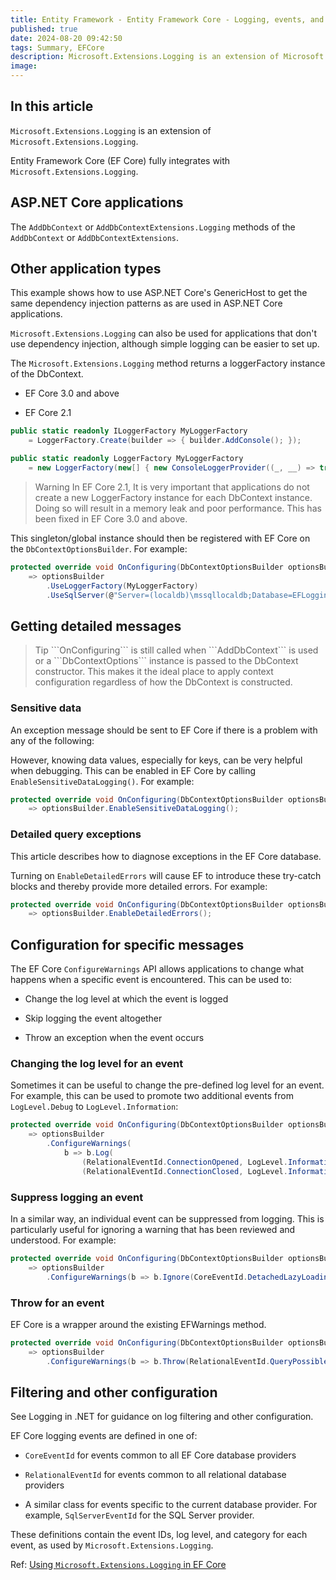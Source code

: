```yaml
---
title: Entity Framework - Entity Framework Core - Logging, events, and diagnostics - Microsoft.Extensions.Logging
published: true
date: 2024-08-20 09:42:50
tags: Summary, EFCore
description: Microsoft.Extensions.Logging is an extension of Microsoft.Extensions.Logging.
image:
---
```


## In this article

 ```Microsoft.Extensions.Logging``` is an extension of ```Microsoft.Extensions.Logging```.

Entity Framework Core (EF Core) fully integrates with ```Microsoft.Extensions.Logging```.

## ASP.NET Core applications

The ```AddDbContext``` or ```AddDbContextExtensions.Logging``` methods of the ```AddDbContext``` or ```AddDbContextExtensions```.

## Other application types

This example shows how to use ASP.NET Core's GenericHost to get the same dependency injection patterns as are used in ASP.NET Core applications.

 ```Microsoft.Extensions.Logging``` can also be used for applications that don't use dependency injection, although simple logging can be easier to set up.

The ```Microsoft.Extensions.Logging``` method returns a loggerFactory instance of the DbContext.

 - EF Core 3.0 and above

 - EF Core 2.1

```csharp
public static readonly ILoggerFactory MyLoggerFactory
    = LoggerFactory.Create(builder => { builder.AddConsole(); });
```

```csharp
public static readonly LoggerFactory MyLoggerFactory
    = new LoggerFactory(new[] { new ConsoleLoggerProvider((_, __) => true, true) });
```

<blockquote class="warning">Warning
In EF Core 2.1, It is very important that applications do not create a new LoggerFactory instance for each DbContext instance. Doing so will result in a memory leak and poor performance. This has been fixed in EF Core 3.0 and above.</blockquote>

This singleton/global instance should then be registered with EF Core on the ```DbContextOptionsBuilder```. For example:

```csharp
protected override void OnConfiguring(DbContextOptionsBuilder optionsBuilder)
    => optionsBuilder
        .UseLoggerFactory(MyLoggerFactory)
        .UseSqlServer(@"Server=(localdb)\mssqllocaldb;Database=EFLogging;Trusted_Connection=True;ConnectRetryCount=0");
```

## Getting detailed messages

<blockquote class="tip">Tip
```OnConfiguring``` is still called when ```AddDbContext``` is used or a ```DbContextOptions``` instance is passed to the DbContext constructor. This makes it the ideal place to apply context configuration regardless of how the DbContext is constructed.</blockquote>

### Sensitive data

An exception message should be sent to EF Core if there is a problem with any of the following:

However, knowing data values, especially for keys, can be very helpful when debugging. This can be enabled in EF Core by calling ```EnableSensitiveDataLogging()```. For example:

```csharp
protected override void OnConfiguring(DbContextOptionsBuilder optionsBuilder)
    => optionsBuilder.EnableSensitiveDataLogging();
```

### Detailed query exceptions

This article describes how to diagnose exceptions in the EF Core database.

Turning on ```EnableDetailedErrors``` will cause EF to introduce these try-catch blocks and thereby provide more detailed errors. For example:

```csharp
protected override void OnConfiguring(DbContextOptionsBuilder optionsBuilder)
    => optionsBuilder.EnableDetailedErrors();
```

## Configuration for specific messages

The EF Core ```ConfigureWarnings``` API allows applications to change what happens when a specific event is encountered. This can be used to:

- Change the log level at which the event is logged

- Skip logging the event altogether

- Throw an exception when the event occurs

### Changing the log level for an event

Sometimes it can be useful to change the pre-defined log level for an event. For example, this can be used to promote two additional events from ```LogLevel.Debug``` to ```LogLevel.Information```:

```csharp
protected override void OnConfiguring(DbContextOptionsBuilder optionsBuilder)
    => optionsBuilder
        .ConfigureWarnings(
            b => b.Log(
                (RelationalEventId.ConnectionOpened, LogLevel.Information),
                (RelationalEventId.ConnectionClosed, LogLevel.Information)));
```

### Suppress logging an event

In a similar way, an individual event can be suppressed from logging. This is particularly useful for ignoring a warning that has been reviewed and understood. For example:

```csharp
protected override void OnConfiguring(DbContextOptionsBuilder optionsBuilder)
    => optionsBuilder
        .ConfigureWarnings(b => b.Ignore(CoreEventId.DetachedLazyLoadingWarning));
```

### Throw for an event

EF Core is a wrapper around the existing EFWarnings method.

```csharp
protected override void OnConfiguring(DbContextOptionsBuilder optionsBuilder)
    => optionsBuilder
        .ConfigureWarnings(b => b.Throw(RelationalEventId.QueryPossibleUnintendedUseOfEqualsWarning));
```

## Filtering and other configuration

See Logging in .NET for guidance on log filtering and other configuration.

EF Core logging events are defined in one of:

- ```CoreEventId``` for events common to all EF Core database providers

- ```RelationalEventId``` for events common to all relational database providers

- A similar class for events specific to the current database provider. For example, ```SqlServerEventId``` for the SQL Server provider.

These definitions contain the event IDs, log level, and category for each event, as used by ```Microsoft.Extensions.Logging```.

Ref: [Using ```Microsoft.Extensions.Logging``` in EF Core](https://learn.microsoft.com/en-us/ef/core/logging-events-diagnostics/extensions-logging)